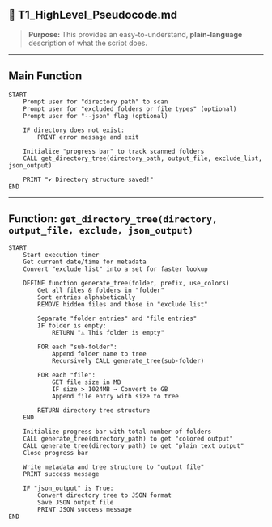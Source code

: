 ## **📜 T1_HighLevel_Pseudocode.md**
> **Purpose:** This provides an easy-to-understand, **plain-language** description of what the script does.

---

## **Main Function**
```plaintext
START
    Prompt user for "directory path" to scan
    Prompt user for "excluded folders or file types" (optional)
    Prompt user for "--json" flag (optional)

    IF directory does not exist:
        PRINT error message and exit

    Initialize "progress bar" to track scanned folders
    CALL get_directory_tree(directory_path, output_file, exclude_list, json_output)

    PRINT "✔ Directory structure saved!"
END
```

---

## **Function: `get_directory_tree(directory, output_file, exclude, json_output)`**
```plaintext
START
    Start execution timer
    Get current date/time for metadata
    Convert "exclude list" into a set for faster lookup

    DEFINE function generate_tree(folder, prefix, use_colors)
        Get all files & folders in "folder"
        Sort entries alphabetically
        REMOVE hidden files and those in "exclude list"

        Separate "folder entries" and "file entries"
        IF folder is empty:
            RETURN "⚠️ This folder is empty"

        FOR each "sub-folder":
            Append folder name to tree
            Recursively CALL generate_tree(sub-folder)

        FOR each "file":
            GET file size in MB
            IF size > 1024MB → Convert to GB
            Append file entry with size to tree

        RETURN directory tree structure
    END

    Initialize progress bar with total number of folders
    CALL generate_tree(directory_path) to get "colored output"
    CALL generate_tree(directory_path) to get "plain text output"
    Close progress bar

    Write metadata and tree structure to "output file"
    PRINT success message

    IF "json_output" is True:
        Convert directory tree to JSON format
        Save JSON output file
        PRINT JSON success message
END
```